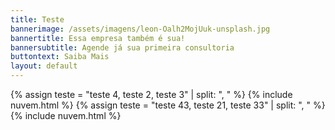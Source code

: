 ```yaml
---
title: Teste
bannerimage: /assets/imagens/leon-Oalh2MojUuk-unsplash.jpg
bannertitle: Essa empresa também é sua!
bannersubtitle: Agende já sua primeira consultoria
buttontext: Saiba Mais
layout: default
---
```


{% assign teste = "teste 4, teste 2, teste 3" | split: ", " %}
{% include nuvem.html %}
{% assign teste = "teste 43, teste 21, teste 33" | split: ", " %}
{% include nuvem.html %}